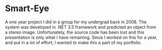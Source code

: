 # Smart-Eye
A one year project I did in a group for my undergrad back in 2008. The system was developed in .NET 3.5 framework and predicted an object from a stereo image. Unfortunately, the source code has been lost and this presentation is only what I have remaining. Since I worked on this for a year, and put in a lot of effort, I wanted to make this a part of my portfolio.
